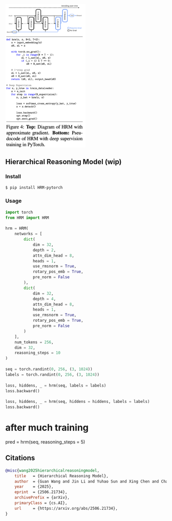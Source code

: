 <img src="./fig4.png" width="250px"></img>

## Hierarchical Reasoning Model (wip)

### Install

```bash
$ pip install HRM-pytorch
```

### Usage

```python
import torch
from HRM import HRM

hrm = HRM(
    networks = [
        dict(
            dim = 32,
            depth = 2,
            attn_dim_head = 8,
            heads = 1,
            use_rmsnorm = True,
            rotary_pos_emb = True,
            pre_norm = False
        ),
        dict(
            dim = 32,
            depth = 4,
            attn_dim_head = 8,
            heads = 1,
            use_rmsnorm = True,
            rotary_pos_emb = True,
            pre_norm = False
        )
    ],
    num_tokens = 256,
    dim = 32,
    reasoning_steps = 10
)

seq = torch.randint(0, 256, (3, 1024))
labels = torch.randint(0, 256, (3, 1024))

loss, hiddens, _ = hrm(seq, labels = labels)
loss.backward()

loss, hiddens, _ = hrm(seq, hiddens = hiddens, labels = labels)
loss.backward()
```

# after much training

pred = hrm(seq, reasoning_steps = 5)

## Citations

```bibtex
@misc{wang2025hierarchicalreasoningmodel,
    title   = {Hierarchical Reasoning Model},
    author  = {Guan Wang and Jin Li and Yuhao Sun and Xing Chen and Changling Liu and Yue Wu and Meng Lu and Sen Song and Yasin Abbasi Yadkori},
    year    = {2025},
    eprint  = {2506.21734},
    archivePrefix = {arXiv},
    primaryClass = {cs.AI},
    url     = {https://arxiv.org/abs/2506.21734},
}
```
